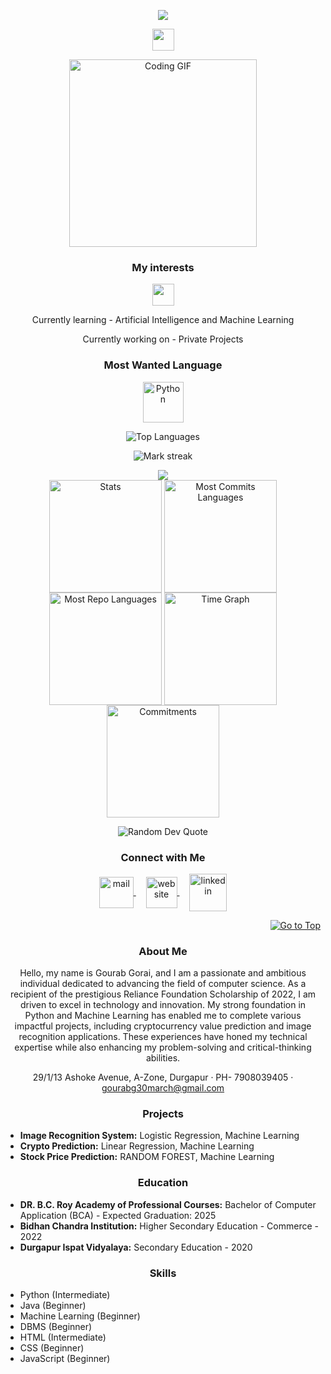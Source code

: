 <p align="center">
  <img src="assets/header.png"/>
</p>
<p align="center">
   <img src="https://readme-typing-svg.demolab.com?font=Roboto+Slab&color=%237E3ACE&size=35&center=true&vCenter=true&width=450&duration=1500&pause=1000&lines=Gourab+Gorai;Software+Engineer" width="auto" height="35"/>
</p>
<p align="center">
  <img alt="Coding GIF" width="300" height="auto" src="assets/coding.gif"/>
</p>
<h3 align="center">My interests</h3>
<p align="center">
   <img src="https://readme-typing-svg.demolab.com?font=Roboto+Slab&color=%237E3ACE&size=35&center=true&vCenter=true&width=450&duration=1500&pause=1000&lines=Artificial+Intelligence;Machine+Learning;Data+Science" width="auto" height="35"/>
</p>
<p align="center">Currently learning - Artificial Intelligence and Machine Learning</p>
<p align="center">Currently working on - Private Projects</p>
<h3 align="center">Most Wanted Language</h3>
<p align="center">
  <a href="https://github.com/GourabGorai/Python_Programming.git" target="_blank">
    <img align="center" src="assets/python.png" alt="Python" height="65" width="65" />
  </a>
</p>
<p align="center">
  <img align="center" src="https://github-readme-stats.vercel.app/api/top-langs?username=GourabGorai&hide_border=true&no-bg=true&no-frame=true&layout=compact&theme=transparent&langs_count=10" alt="Top Languages"/>
</p>
<p align="center">
  <img alt="Mark streak" src="https://github-readme-streak-stats.herokuapp.com/?user=GourabGorai&hide_border=true&theme=transparent" /> 
</p>
<!--Trophy-->
<div align=center>
  <img src="https://github-profile-trophy.vercel.app/?username=GourabGorai&no-bg=true&no-frame=true&row=2&column=3"/>
</div>
<div align="center">
  <img align="center" src="http://github-profile-summary-cards.vercel.app/api/cards/stats?username=GourabGorai&theme=transparent" height="180em" alt="Stats"/>
  <img align="center" src="http://github-profile-summary-cards.vercel.app/api/cards/most-commit-language?username=GourabGorai&theme=transparent&exclude=html,CSS,Jupyter%20Notebook" height="180em" alt="Most Commits Languages"/>
  <img align="center" src="http://github-profile-summary-cards.vercel.app/api/cards/repos-per-language?username=GourabGorai&theme=transparent&exclude=html,CSS,Jupyter%20Notebook" height="180em" alt="Most Repo Languages"/>
  <img align="center" src="http://github-profile-summary-cards.vercel.app/api/cards/productive-time?username=GourabGorai&theme=transparent&utcOffset=5.30" height="180em" alt="Time Graph"/>
  <img align="center" src="http://github-profile-summary-cards.vercel.app/api/cards/profile-details?username=GourabGorai&theme=transparent" height="180em" alt="Commitments"/>
</div>
<p align="center">
  <img src="https://quotes-github-readme.vercel.app/api?type=horizontal&theme=transparent" alt="Random Dev Quote" />
</p>
<h3 align="center">Connect with Me</h3>
<p align="center">
  <a href="mailto:gourabg30march@gmail.com" target="_blank">
    <img align="center" src="assets/gmail.png" alt="mail" height="50" width="55" />
  </a>
  &nbsp;&nbsp;&nbsp;
  <a href="https://samarjit.me" target="_blank">
    <img align="center" src="assets/web.png" alt="website" height="50" width="50" />
  </a>
  &nbsp;&nbsp;&nbsp;
  <a href="https://linkedin.com/in/gourab-gorai-4a51541ba/" target="_blank">
    <img align="center" src="assets/linkedin.png" alt="linkedin" height="60" width="60" />
  </a>
</p>

<p align="right"><a href="#top"><img src="https://img.shields.io/static/v1?label&message=Go+to+Top&color=0b6ab3&style=flat&logo" alt="Go to Top" /></a></p>

<!-- About Section-->
<h3 align="center">About Me</h3>
<p align="center">
  Hello, my name is Gourab Gorai, and I am a passionate and ambitious individual dedicated to advancing the field of computer science. As a recipient of the prestigious Reliance Foundation Scholarship of 2022, I am driven to excel in technology and innovation. My strong foundation in Python and Machine Learning has enabled me to complete various impactful projects, including cryptocurrency value prediction and image recognition applications. These experiences have honed my technical expertise while also enhancing my problem-solving and critical-thinking abilities.
</p>
<p align="center">
  29/1/13 Ashoke Avenue, A-Zone, Durgapur · PH- 7908039405 · <a href="mailto:gourabg30march@gmail.com">gourabg30march@gmail.com</a>
</p>

<!-- Projects Section-->
<h3 align="center">Projects</h3>
<ul>
  <li><strong>Image Recognition System:</strong> Logistic Regression, Machine Learning</li>
  <li><strong>Crypto Prediction:</strong> Linear Regression, Machine Learning</li>
  <li><strong>Stock Price Prediction:</strong> RANDOM FOREST, Machine Learning</li>
</ul>

<!-- Education Section-->
<h3 align="center">Education</h3>
<ul>
  <li><strong>DR. B.C. Roy Academy of Professional Courses:</strong> Bachelor of Computer Application (BCA) - Expected Graduation: 2025</li>
  <li><strong>Bidhan Chandra Institution:</strong> Higher Secondary Education - Commerce - 2022</li>
  <li><strong>Durgapur Ispat Vidyalaya:</strong> Secondary Education - 2020</li>
</ul>

<!-- Skills Section-->
<h3 align="center">Skills</h3>
<ul>
  <li>Python (Intermediate)</li>
  <li>Java (Beginner)</li>
  <li>Machine Learning (Beginner)</li>
  <li>DBMS (Beginner)</li>
  <li>HTML (Intermediate)</li>
  <li>CSS (Beginner)</li>
  <li>JavaScript (Beginner)</li>
</ul>